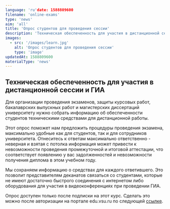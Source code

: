 ```yaml
---
language: 'ru'date: 1588809600
filename: 'online-exams'
type: 'news'
aim: 'all'
title: 'Опрос студентов для проведения сессии'
description: 'Техническая обеспеченность для участия в дистанционной сессии и ГИА...'
images:
  - src: '/images/learn.jpg'
    alt: 'Опрос студентов для проведения сессии'
    type: 'image'
updatedAt: 1588809600
materialType: 'news'
---
```

## Техническая обеспеченность для участия в дистанционной сессии и ГИА

Для организации проведения экзаменов, защиты курсовых работ, бакалаврских выпускных работ и магистерских диссертаций университету нужно собрать информацию об обеспеченности студентов техническими средствами для дистанционной работы.

Этот опрос поможет нам предложить процедуры проведения экзамена, максимально удобные как для студентов, так и для сотрудников университета. Отнеситесь к ответам максимально ответственно - неверная и взятая с потолка информация может привести к невозможности проведения промежуточной и итоговой аттестации, что соответствует появлению у вас задолженностей и невозможности получения диплома в этом учебном году.

Мы сохраняем информацию о средствах для каждого ответившего. Это позволит представителям деканатов связаться со студентами, которые не имеют достаточно быстрого соединения с интернетом либо оборудования для участия в видеоконференциях при проведении ГИА.

Опрос доступен только после подписки на этот курс. Сделать это можно после авторизации на портале edu.vsu.ru по  следующей [ссылке](https://edu.vsu.ru/enrol/index.php?id=5432).
